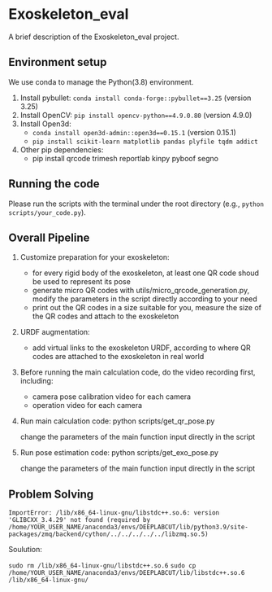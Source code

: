 # Exoskeleton_eval

A brief description of the Exoskeleton_eval project.

## Environment setup

We use conda to manage the Python(3.8) environment.

1. Install pybullet: `conda install conda-forge::pybullet==3.25` (version 3.25)
2. Install OpenCV: `pip install opencv-python==4.9.0.80` (version 4.9.0)
3. Install Open3d:
    - `conda install open3d-admin::open3d==0.15.1` (version 0.15.1)
    - `pip install scikit-learn matplotlib pandas plyfile tqdm addict`
4. Other pip dependencies:
    - pip install qrcode trimesh reportlab kinpy pyboof segno

## Running the code

Please run the scripts with the terminal under the root directory (e.g., `python scripts/your_code.py`).

## Overall Pipeline

1. Customize preparation for your exoskeleton:
    - for every rigid body of the exoskeleton, at least one QR code shoud be used to represent its pose
    - generate micro QR codes with utils/micro_qrcode_generation.py, modify the parameters in the script directly according to your need
    - print out the QR codes in a size suitable for you, measure the size of the QR codes and attach to the exoskeleton

2. URDF augmentation:
    - add virtual links to the exoskeleton URDF, according to where QR codes are attached to the exoskeleton in real world

3. Before running the main calculation code, do the video recording first, including:
    - camera pose calibration video for each camera
    - operation video for each camera

4. Run main calculation code:
    python scripts/get_qr_pose.py

    change the parameters of the main function input directly in the script

5. Run pose estimation code:
    python scripts/get_exo_pose.py

    change the parameters of the main function input directly in the script

## Problem Solving

`ImportError: /lib/x86_64-linux-gnu/libstdc++.so.6: version 'GLIBCXX_3.4.29' not found (required by /home/YOUR_USER_NAME/anaconda3/envs/DEEPLABCUT/lib/python3.9/site-packages/zmq/backend/cython/../../../../../libzmq.so.5)`

Soulution:

`sudo rm /lib/x86_64-linux-gnu/libstdc++.so.6`
`sudo cp /home/YOUR_USER_NAME/anaconda3/envs/DEEPLABCUT/lib/libstdc++.so.6 /lib/x86_64-linux-gnu/`